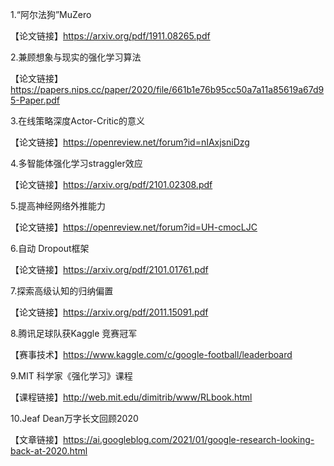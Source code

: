 1.“阿尔法狗”MuZero

【论文链接】https://arxiv.org/pdf/1911.08265.pdf

2.兼顾想象与现实的强化学习算法

【论文链接】https://papers.nips.cc/paper/2020/file/661b1e76b95cc50a7a11a85619a67d95-Paper.pdf

3.在线策略深度Actor-Critic的意义

【论文链接】https://openreview.net/forum?id=nIAxjsniDzg

4.多智能体强化学习straggler效应

【论文链接】https://arxiv.org/pdf/2101.02308.pdf

5.提高神经网络外推能力

【论文链接】https://openreview.net/forum?id=UH-cmocLJC

6.自动 Dropout框架

【论文链接】https://arxiv.org/pdf/2101.01761.pdf

7.探索高级认知的归纳偏置

【论文链接】https://arxiv.org/pdf/2011.15091.pdf

8.腾讯足球队获Kaggle 竞赛冠军

【赛事技术】https://www.kaggle.com/c/google-football/leaderboard

9.MIT 科学家《强化学习》课程

【课程链接】http://web.mit.edu/dimitrib/www/RLbook.html

10.Jeaf Dean万字长文回顾2020

【文章链接】https://ai.googleblog.com/2021/01/google-research-looking-back-at-2020.html 
